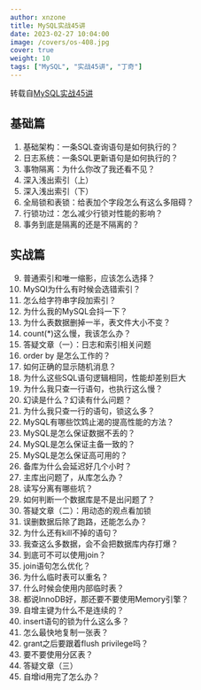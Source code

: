 ```yaml
---
author: xnzone 
title: MySQL实战45讲
date: 2023-02-27 10:04:00
image: /covers/os-408.jpg
cover: true
weight: 10
tags: ["MySQL", "实战45讲", "丁奇"]
---
```


转载自[MySQL实战45讲](https://time.geekbang.org/column/intro/139)

## 基础篇

1. 基础架构：一条SQL查询语句是如何执行的？
2. 日志系统：一条SQL更新语句是如何执行的？
3. 事物隔离：为什么你改了我还看不见？
4. 深入浅出索引（上）
5. 深入浅出索引（下）
6. 全局锁和表锁：给表加个字段怎么有这么多阻碍？
7. 行锁功过：怎么减少行锁对性能的影响？
8. 事务到底是隔离的还是不隔离的？

## 实战篇

9. 普通索引和唯一缩影，应该怎么选择？
10. MySQl为什么有时候会选错索引？
11. 怎么给字符串字段加索引？
12. 为什么我的MySQL会抖一下？
13. 为什么表数据删掉一半，表文件大小不变？
14. count(*)这么慢，我该怎么办？
15. 答疑文章（一）：日志和索引相关问题
16. order by 是怎么工作的？
17. 如何正确的显示随机消息？
18. 为什么这些SQL语句逻辑相同，性能却差别巨大
19. 为什么我只查一行语句，也执行这么慢？
20. 幻读是什么？幻读有什么问题？
21. 为什么我只查一行的语句，锁这么多？
22. MySQL有哪些饮鸩止渴的提高性能的方法？
23. MySQL是怎么保证数据不丢的？
24. MySQL是怎么保证主备一致的？
25. MySQL是怎么保证高可用的？
26. 备库为什么会延迟好几个小时？
27. 主库出问题了，从库怎么办？
28. 读写分离有哪些坑？
29. 如何判断一个数据库是不是出问题了？
30. 答疑文章（二）：用动态的观点看加锁
31. 误删数据后除了跑路，还能怎么办？
32. 为什么还有kill不掉的语句？
33. 我查这么多数据，会不会把数据库内存打爆？
34. 到底可不可以使用join？
35. join语句怎么优化？
36. 为什么临时表可以重名？
37. 什么时候会使用内部临时表？
38. 都说InnoDB好，那还要不要使用Memory引擎？
39. 自增主键为什么不是连续的？
40. insert语句的锁为什么这么多？
41. 怎么最快地复制一张表？
42. grant之后要跟着flush privilege吗？
43. 要不要使用分区表？
44. 答疑文章（三）
45. 自增id用完了怎么办？

